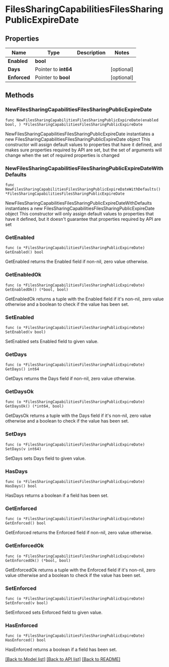 # FilesSharingCapabilitiesFilesSharingPublicExpireDate

## Properties

Name | Type | Description | Notes
------------ | ------------- | ------------- | -------------
**Enabled** | **bool** |  | 
**Days** | Pointer to **int64** |  | [optional] 
**Enforced** | Pointer to **bool** |  | [optional] 

## Methods

### NewFilesSharingCapabilitiesFilesSharingPublicExpireDate

`func NewFilesSharingCapabilitiesFilesSharingPublicExpireDate(enabled bool, ) *FilesSharingCapabilitiesFilesSharingPublicExpireDate`

NewFilesSharingCapabilitiesFilesSharingPublicExpireDate instantiates a new FilesSharingCapabilitiesFilesSharingPublicExpireDate object
This constructor will assign default values to properties that have it defined,
and makes sure properties required by API are set, but the set of arguments
will change when the set of required properties is changed

### NewFilesSharingCapabilitiesFilesSharingPublicExpireDateWithDefaults

`func NewFilesSharingCapabilitiesFilesSharingPublicExpireDateWithDefaults() *FilesSharingCapabilitiesFilesSharingPublicExpireDate`

NewFilesSharingCapabilitiesFilesSharingPublicExpireDateWithDefaults instantiates a new FilesSharingCapabilitiesFilesSharingPublicExpireDate object
This constructor will only assign default values to properties that have it defined,
but it doesn't guarantee that properties required by API are set

### GetEnabled

`func (o *FilesSharingCapabilitiesFilesSharingPublicExpireDate) GetEnabled() bool`

GetEnabled returns the Enabled field if non-nil, zero value otherwise.

### GetEnabledOk

`func (o *FilesSharingCapabilitiesFilesSharingPublicExpireDate) GetEnabledOk() (*bool, bool)`

GetEnabledOk returns a tuple with the Enabled field if it's non-nil, zero value otherwise
and a boolean to check if the value has been set.

### SetEnabled

`func (o *FilesSharingCapabilitiesFilesSharingPublicExpireDate) SetEnabled(v bool)`

SetEnabled sets Enabled field to given value.


### GetDays

`func (o *FilesSharingCapabilitiesFilesSharingPublicExpireDate) GetDays() int64`

GetDays returns the Days field if non-nil, zero value otherwise.

### GetDaysOk

`func (o *FilesSharingCapabilitiesFilesSharingPublicExpireDate) GetDaysOk() (*int64, bool)`

GetDaysOk returns a tuple with the Days field if it's non-nil, zero value otherwise
and a boolean to check if the value has been set.

### SetDays

`func (o *FilesSharingCapabilitiesFilesSharingPublicExpireDate) SetDays(v int64)`

SetDays sets Days field to given value.

### HasDays

`func (o *FilesSharingCapabilitiesFilesSharingPublicExpireDate) HasDays() bool`

HasDays returns a boolean if a field has been set.

### GetEnforced

`func (o *FilesSharingCapabilitiesFilesSharingPublicExpireDate) GetEnforced() bool`

GetEnforced returns the Enforced field if non-nil, zero value otherwise.

### GetEnforcedOk

`func (o *FilesSharingCapabilitiesFilesSharingPublicExpireDate) GetEnforcedOk() (*bool, bool)`

GetEnforcedOk returns a tuple with the Enforced field if it's non-nil, zero value otherwise
and a boolean to check if the value has been set.

### SetEnforced

`func (o *FilesSharingCapabilitiesFilesSharingPublicExpireDate) SetEnforced(v bool)`

SetEnforced sets Enforced field to given value.

### HasEnforced

`func (o *FilesSharingCapabilitiesFilesSharingPublicExpireDate) HasEnforced() bool`

HasEnforced returns a boolean if a field has been set.


[[Back to Model list]](../README.md#documentation-for-models) [[Back to API list]](../README.md#documentation-for-api-endpoints) [[Back to README]](../README.md)


